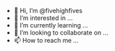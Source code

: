 - 👋 Hi, I’m @fivehighfives
- 👀 I’m interested in ...
- 🌱 I’m currently learning ...
- 💞️ I’m looking to collaborate on ...
- 📫 How to reach me ...

<!---
fivehighfives/fivehighfives is a ✨ special ✨ repository because its `README.md` (this file) appears on your GitHub profile.
You can click the Preview link to take a look at your changes.
--->
